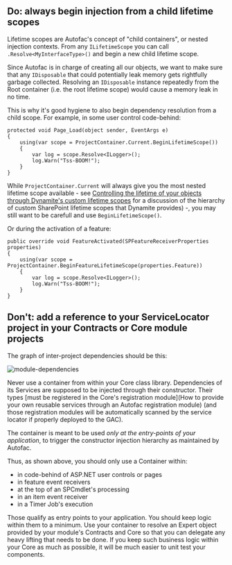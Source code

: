## Do: always begin injection from a child lifetime scopes

Lifetime scopes are Autofac's concept of "child containers", or nested injection contexts. From any ```ILifetimeScope``` you can call ```.Resolve<MyInterfaceType>()``` and begin a new child lifetime scope.

Since Autofac is in charge of creating all our objects, we want to make sure that any ```IDisposable``` that could potentially leak memory gets rightfully garbage collected. Resolving an ```IDisposable``` instance repeatedly from the Root container (i.e. the root lifetime scope) would cause a memory leak in no time.

This is why it's good hygiene to also begin dependency resolution from a child scope. For example, in some user control code-behind:

```
protected void Page_Load(object sender, EventArgs e)
{
    using(var scope = ProjectContainer.Current.BeginLifetimeScope())
    {
        var log = scope.Resolve<ILogger>();
        log.Warn("Tss-BOOM!");
    }
}
```

While ```ProjectContainer.Current``` will always give you the most nested lifetime scope available - see [Controlling the lifetime of your objects through Dynamite's custom lifetime scopes](https://github.com/GSoft-SharePoint/Dynamite/wiki/Controlling-the-lifetime-of-your-objects-through-Dynamite's-custom-lifetime-scopes) for a discussion of the hierarchy of custom SharePoint lifetime scopes that Dynamite provides) -, you may still want to be carefull and use ```BeginLifetimeScope()```.

Or during the activation of a feature:

```
public override void FeatureActivated(SPFeatureReceiverProperties properties)
{
    using(var scope = ProjectContainer.BeginFeatureLifetimeScope(properties.Feature))
    {
        var log = scope.Resolve<ILogger>();
        log.Warn("Tss-BOOM!");
    }
}
```

## Don't: add a reference to your ServiceLocator project in your Contracts or Core module projects

The graph of inter-project dependencies should be this:

![module-dependencies](http://i.imgur.com/GbXOGnj.png)

Never use a container from within your Core class library. Dependencies of its Services are supposed to be injected through their constructor. Their types [must be registered in the Core's registration module](How to provide your own reusable services through an Autofac registration module) (and those registration modules will be automatically scanned by the service locator if properly deployed to the GAC).

The container is meant to be used *only at the entry-points of your application*, to trigger the constructor injection hierarchy as maintained by Autofac.

Thus, as shown above, you should only use a Container within:

* in code-behind of ASP.NET user controls or pages
* in feature event receivers
* at the top of an SPCmdlet's processing
* in an item event receiver
* in a Timer Job's execution

Those qualify as entry points to your application. You should keep logic within them to a minimum. Use your container to resolve an Expert object provided by your module's Contracts and Core so that you can delegate any heavy lifting that needs to be done. If you keep such business logic within your Core as much as possible, it will be much easier to unit test your components.